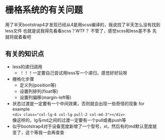 # 栅格系统的有关问题

用了半天bootstrap4才发现已经从4是用scss编译的，我说找了半天怎么没有找到less文件
也就是说我得先看看scss？WTF？
不管了，感觉scss和less差不多
先就将就着看吧

## 有关的知识点

- less的递归调用
  - ！！！一定要自己尝试用less写一个递归，感觉好好玩呀
- 栅格化步骤
  - 定义列(position等)
  - 设置列排列(float等)
  - 设置列偏移(margin-left等)
- 状态过渡是一定要有一个中间效果，否则就会出现一些奇怪的现象
    for example  
    `<div class="col-lg-6 col-lg-pull-2 col-md-3"></div>`  
    像这样的，lg与md之间的过渡一定要有一个pull或者push等
- 似乎bootstrap4对于设备宽度新增了一个型号，xl，然后有的md默认宽度就变了，这个等我一会再查查
